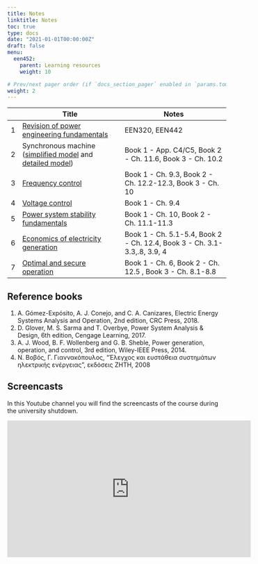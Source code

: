 ```yaml
---
title: Notes
linktitle: Notes
toc: true
type: docs
date: "2021-01-01T00:00:00Z"
draft: false
menu:
  een452:
    parent: Learning resources
    weight: 10

# Prev/next pager order (if `docs_section_pager` enabled in `params.toml`)
weight: 2
---
```


|  | Title | Notes |
|-----------------|------------|------------|
|1| [Revision of power engineering fundamentals](https://www.dropbox.com/s/tx0tanvhlc9r20j/lecture_part1_presentation.pdf?dl=0) | EEN320, EEN442 |
|2| Synchronous machine ([simplified model](https://www.dropbox.com/s/hfss7gfok9h9jim/lecture_part2A_presentation.pdf?dl=0) and [detailed model](https://www.dropbox.com/s/hz8v8j8a9wl2h29/lecture_part2B_presentation.pdf?dl=0)) | Book 1 - App. C4/C5, Book 2 - Ch. 11.6, Book 3 - Ch. 10.2 |
|3| [Frequency control](https://www.dropbox.com/s/16boruyztno0afu/lecture_part3_presentation.pdf?dl=0)| Book 1 - Ch. 9.3, Book 2 - Ch. 12.2-12.3, Book 3 - Ch. 10 |
|4| [Voltage control]() | Book 1 - Ch. 9.4 |
|5| [Power system stability fundamentals]() | Book 1 - Ch. 10, Book 2 - Ch. 11.1-11.3  |
|6| [Economics of electricity generation]() | Book 1 - Ch. 5.1-5.4, Book 2 - Ch. 12.4, Book 3 - Ch.  3.1-3.3,.8, 3.9, 4  | 
|7| [Optimal and secure operation]() | Book 1 - Ch. 6, Book 2 - Ch. 12.5 , Book 3 - Ch. 8.1-8.8   |

## Reference books

1. A. Gómez-Expósito, A. J. Conejo, and C. A. Canizares, Electric Energy Systems Analysis and Operation, 2nd edition, CRC Press, 2018.
2. D. Glover, M. S. Sarma and T. Overbye, Power System Analysis & Design, 6th edition, Cengage Learning, 2017.
3. A. J. Wood, B. F. Wollenberg and G. B. Sheble, Power generation, operation, and control, 3rd edition, Wiley-IEEE Press, 2014.
4. Ν. Βοβός, Γ. Γιαννακόπουλος, “Έλεγχος και ευστάθεια συστημάτων ηλεκτρικής ενέργειας”,  εκδόσεις ΖΗΤΗ, 2008

## Screencasts

In this Youtube channel you will find the screencasts of the course during the university shutdown.

<iframe width="560" height="315" src="https://www.youtube.com/embed/videoseries?list=PLpmwr4EPmhRrGeDKm7DNJLNyU-Pxeo4QR" frameborder="0" allow="accelerometer; autoplay; encrypted-media; gyroscope; picture-in-picture" allowfullscreen></iframe>

